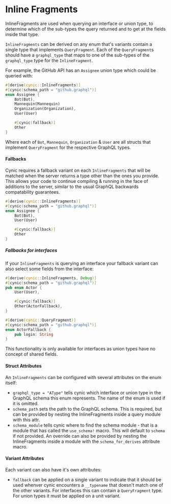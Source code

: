 # Inline Fragments

InlineFragments are used when querying an interface or union type, to determine
which of the sub-types the query returned and to get at the fields inside that
type.

`InlineFragments` can be derived on any enum that's variants contain a single
type that implements `QueryFragment`. Each of the `QueryFragment`s should have
a `graphql_type` that maps to one of the sub-types of the `graphql_type` type
for the `InlineFragment`.

For example, the GitHub API has an `Assignee` union type which could be queried with:

```rust
#[derive(cynic::InlineFragments)]
#[cynic(schema_path = "github.graphql")]
enum Assignee {
    Bot(Bot),
    Mannequin(Mannequin)
    Organization(Organization),
    User(User)

    #[cynic(fallback)]
    Other
}
```

Where each of `Bot`, `Mannequin`, `Organization` & `User` are all structs that
implement `QueryFragment` for the respective GraphQL types.

#### Fallbacks

Cynic requires a fallback variant on each `InlineFragments` that will be
matched when the server returns a type other than the ones you provide.  This
allows your code to continue compiling & running in the face of additions to
the server, similar to the usual GraphQL backwards compatability guarantees.

```rust
#[derive(cynic::InlineFragments)]
#[cynic(schema_path = "github.graphql")]
enum Assignee {
    Bot(Bot),
    User(User)

    #[cynic(fallback)]
    Other
}
```

##### Fallbacks for interfaces

If your `InlineFragments` is querying an interface your fallback variant can
also select some fields from the interface:

```rust
#[derive(cynic::InlineFragments, Debug)]
#[cynic(schema_path = "github.graphql")]
pub enum Actor {
    User(User),

    #[cynic(fallback)]
    Other(ActorFallback),
}

#[derive(cynic::QueryFragment)]
#[cynic(schema_path = "github.graphql")]
enum ActorFallback {
    pub login: String
}
```

This functionality is only available for interfaces as union types have no
concept of shared fields.

#### Struct Attributes

An `InlineFragments` can be configured with several attributes on the
enum itself:

- `graphql_type = "AType"` tells cynic which interface or union type
  in the GraphQL schema this enum represents. The name of the enum is
  used if it is omitted.
- `schema_path` sets the path to the GraphQL schema. This is required,
  but
  can be provided by nesting the InlineFragments inside a query module
  with this attr.
- `schema_module` tells cynic where to find the schema module - that is a
  module that has called the `use_schema!` macro. This will default to
  `schema` if not provided. An override can also be provided by nesting the
  InlineFragments inside a module with the `schema_for_derives` attribute
  macro.

#### Variant Attributes

Each variant can also have it's own attributes:

- `fallback` can be applied on a single variant to indicate that it
  should be used whenver cynic encounters a `__typename` that doesn't
  match one of the other variants. For interfaces this can contain a
  `QueryFragment` type. For union types it must be applied on a unit
  variant.
